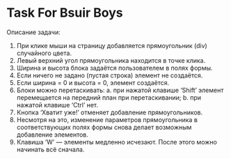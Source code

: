 # Task For Bsuir Boys
Описание задачи:
1. При клике мыши на страницу добавляется прямоугольник
(div) случайного цвета.
2. Левый верхний угол прямоугольника находится в точке
клика.
3. Ширина и высота блока задаётся пользователем в полях
формы.
4. Если ничего не задано (пустая строка) элемент не
создаётся.
5. Если ширина = 0 и высота = 0, элемент создаётся.
6. Блоки можно перетаскивать:
a. при нажатой клавише ‘Shift’ элемент перемещается на
передний план при перетаскивании;
b. при нажатой клавише ‘Ctrl’ нет.
7. Кнопка
‘Хватит
уже!’
отменяет
добавление
прямоугольников.
8. Несмотря на это, изменение параметров прямоугольника в
соответствующих полях формы снова делает возможным
добавление элементов.
9. Клавиша ‘W’ — элементы медленно исчезают. После этого
можно начинать всё сначала.
